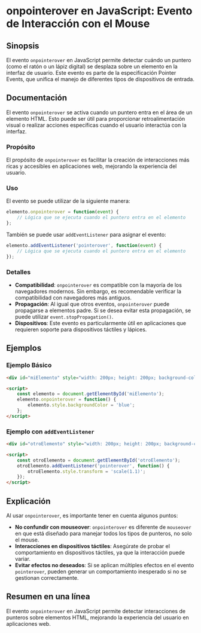 <!--
Meta Description: # onpointerover en JavaScript: Evento de Interacción con el Mouse ## Sinopsis El evento `onpointerover` en JavaScript permite detectar cuándo un punte...
Meta Keywords: onpointerover, evento, elemento, que, con
-->

# onpointerover en JavaScript: Evento de Interacción con el Mouse

## Sinopsis
El evento `onpointerover` en JavaScript permite detectar cuándo un puntero (como el ratón o un lápiz digital) se desplaza sobre un elemento en la interfaz de usuario. Este evento es parte de la especificación Pointer Events, que unifica el manejo de diferentes tipos de dispositivos de entrada.

## Documentación
El evento `onpointerover` se activa cuando un puntero entra en el área de un elemento HTML. Esto puede ser útil para proporcionar retroalimentación visual o realizar acciones específicas cuando el usuario interactúa con la interfaz. 

### Propósito
El propósito de `onpointerover` es facilitar la creación de interacciones más ricas y accesibles en aplicaciones web, mejorando la experiencia del usuario.

### Uso
El evento se puede utilizar de la siguiente manera:

```javascript
elemento.onpointerover = function(event) {
    // Lógica que se ejecuta cuando el puntero entra en el elemento
};
```

También se puede usar `addEventListener` para asignar el evento:

```javascript
elemento.addEventListener('pointerover', function(event) {
    // Lógica que se ejecuta cuando el puntero entra en el elemento
});
```

### Detalles
- **Compatibilidad**: `onpointerover` es compatible con la mayoría de los navegadores modernos. Sin embargo, es recomendable verificar la compatibilidad con navegadores más antiguos.
- **Propagación**: Al igual que otros eventos, `onpointerover` puede propagarse a elementos padre. Si se desea evitar esta propagación, se puede utilizar `event.stopPropagation()`.
- **Dispositivos**: Este evento es particularmente útil en aplicaciones que requieren soporte para dispositivos táctiles y lápices.

## Ejemplos

### Ejemplo Básico
```html
<div id="miElemento" style="width: 200px; height: 200px; background-color: lightblue;"></div>

<script>
    const elemento = document.getElementById('miElemento');
    elemento.onpointerover = function() {
        elemento.style.backgroundColor = 'blue';
    };
</script>
```

### Ejemplo con `addEventListener`
```html
<div id="otroElemento" style="width: 200px; height: 200px; background-color: lightcoral;"></div>

<script>
    const otroElemento = document.getElementById('otroElemento');
    otroElemento.addEventListener('pointerover', function() {
        otroElemento.style.transform = 'scale(1.1)';
    });
</script>
```

## Explicación
Al usar `onpointerover`, es importante tener en cuenta algunos puntos:

- **No confundir con mouseover**: `onpointerover` es diferente de `mouseover` en que está diseñado para manejar todos los tipos de punteros, no solo el mouse.
- **Interacciones en dispositivos táctiles**: Asegúrate de probar el comportamiento en dispositivos táctiles, ya que la interacción puede variar.
- **Evitar efectos no deseados**: Si se aplican múltiples efectos en el evento `pointerover`, pueden generar un comportamiento inesperado si no se gestionan correctamente.

## Resumen en una línea
El evento `onpointerover` en JavaScript permite detectar interacciones de punteros sobre elementos HTML, mejorando la experiencia del usuario en aplicaciones web.
